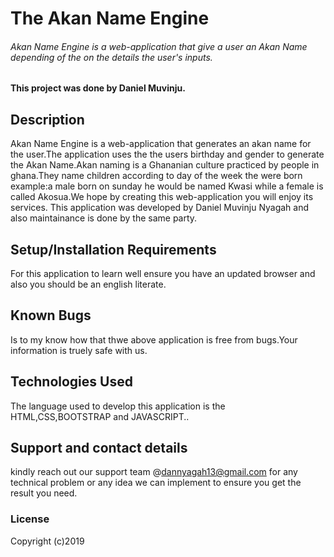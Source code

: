 # The Akan Name Engine
###### Akan Name Engine is a web-application that give a user an Akan Name depending of the on the details the user's inputs.
#### This project was done by Daniel Muvinju.  
## Description
Akan Name Engine is a web-application that generates an akan name for the user.The application uses the the users birthday and gender to generate the Akan Name.Akan naming is a Ghananian culture practiced by people in ghana.They name children according to day of the week the were born example:a male born on sunday he would be named Kwasi while a female is called Akosua.We hope by creating this web-application 
you will enjoy its services.
This application was developed by Daniel Muvinju Nyagah and also maintainance is done by the same party.
## Setup/Installation Requirements
For this application to learn well ensure you have an updated browser and also you should be an english literate.
## Known Bugs
 Is to my know how that thwe above application is free from bugs.Your information is truely safe with us.
## Technologies Used
The language used to develop this application is the HTML,CSS,BOOTSTRAP and JAVASCRIPT.. 
## Support and contact details
 kindly reach out our support team @dannyagah13@gmail.com for any technical problem or any idea we can implement to ensure you get the result you need.
### License

Copyright (c)2019 